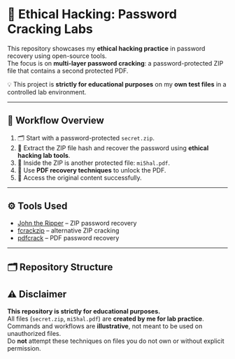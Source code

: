 # 🔐 Ethical Hacking: Password Cracking Labs  

This repository showcases my **ethical hacking practice** in password recovery using open-source tools.  
The focus is on **multi-layer password cracking**: a password-protected ZIP file that contains a second protected PDF.  

💡 This project is **strictly for educational purposes** on my **own test files** in a controlled lab environment.  

---

## 📂 Workflow Overview  

1. 🗂️ Start with a password-protected `secret.zip`.  
2. 🔑 Extract the ZIP file hash and recover the password using **ethical hacking lab tools**.  
3. 📑 Inside the ZIP is another protected file: `mi5hal.pdf`.  
4. 🧩 Use **PDF recovery techniques** to unlock the PDF.  
5. 🎯 Access the original content successfully.  

---

## ⚙️ Tools Used  

- [John the Ripper](https://www.openwall.com/john/) – ZIP password recovery  
- [fcrackzip](https://manpages.debian.org/fcrackzip) – alternative ZIP cracking  
- [pdfcrack](http://pdfcrack.sourceforge.net/) – PDF password recovery  

---

## 🗂️ Repository Structure  


## ⚠️ Disclaimer  

**This repository is strictly for educational purposes.**  
All files (`secret.zip`, `mi5hal.pdf`) are **created by me for lab practice**.  
Commands and workflows are **illustrative**, not meant to be used on unauthorized files.  
Do **not** attempt these techniques on files you do not own or without explicit permission.
